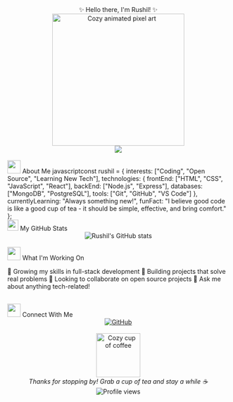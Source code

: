 <div align="center">✨ Hello there, I'm Rushil! ✨</div>
<div align="center">
  <img src="https://media.giphy.com/media/3ohhwMDyS6rv3sB8yI/giphy.gif" alt="Cozy animated pixel art" width="300"/>
</div>
<div align="center">
  <img src="https://img.shields.io/badge/-Welcome%20to%20my%20digital%20garden-5D3FD3?style=for-the-badge&logo=github&logoColor=white"/>
</div>
<br/>
<img src="https://media.giphy.com/media/v1.Y2lkPTc5MGI3NjExaWJtajJ4MzVrMXE4c2x0OGxmN241ZWZqemVqOXB1cGc5YmJyajFwcCZlcD12MV9pbnRlcm5hbF9naWZfYnlfaWQmY3Q9cw/LHZyixOnHwDDy/giphy.gif" width="30"> About Me
javascriptconst rushil = {
  interests: ["Coding", "Open Source", "Learning New Tech"],
  technologies: {
    frontEnd: ["HTML", "CSS", "JavaScript", "React"],
    backEnd: ["Node.js", "Express"],
    databases: ["MongoDB", "PostgreSQL"],
    tools: ["Git", "GitHub", "VS Code"]
  },
  currentlyLearning: "Always something new!",
  funFact: "I believe good code is like a good cup of tea - it should be simple, effective, and bring comfort."
};
<br/>
<img src="https://media.giphy.com/media/du3J3cXyzhj75IOgvA/giphy.gif" width="25"> My GitHub Stats
<div align="center">
  <img src="https://github-readme-stats.vercel.app/api?username=mxyxyz9&show_icons=true&count_private=true&theme=nord" alt="Rushil's GitHub stats" />
</div>
<br/>
<img src="https://media.giphy.com/media/WUlplcMpOCEmTGBtBW/giphy.gif" width="30"> What I'm Working On

🌱 Growing my skills in full-stack development
🔭 Building projects that solve real problems
👯 Looking to collaborate on open source projects
💬 Ask me about anything tech-related!

<br/>
<img src="https://media.giphy.com/media/VgCDAzcKvsR6OM0uWg/giphy.gif" width="30"> Connect With Me
<div align="center">
  <a href="https://github.com/mxyxyz9">
    <img src="https://img.shields.io/badge/GitHub-100000?style=for-the-badge&logo=github&logoColor=white" alt="GitHub"/>
  </a>
  <!-- You can add more social media badges here as needed -->
</div>
<br/>
<div align="center">
  <img src="https://media.giphy.com/media/3oEdv4hwWTzBhWvaU0/giphy.gif" width="100" alt="Cozy cup of coffee"/>
  <br/>
  <em>Thanks for stopping by! Grab a cup of tea and stay a while ☕</em>
</div>

<div align="center">
  <img src="https://komarev.com/ghpvc/?username=mxyxyz9&color=blueviolet&style=flat-square" alt="Profile views"/>
</div>
